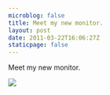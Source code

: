 ```yaml
---
microblog: false
title: Meet my new monitor.
layout: post
date: 2011-03-22T16:06:27Z
staticpage: false
---
```


Meet my new monitor.

![](http://31.media.tumblr.com/tumblr_lihev2DiM81qzpdrho1_1280.jpg)
